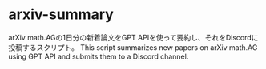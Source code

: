 # arxiv-summary
arXiv math.AGの1日分の新着論文をGPT APIを使って要約し、それをDiscordに投稿するスクリプト。
This script summarizes new papers on arXiv math.AG using GPT API and submits them to a Discord channel. 
